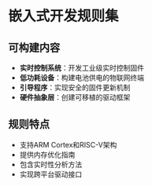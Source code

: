 # 嵌入式开发规则集

## 可构建内容

* **实时控制系统**：开发工业级实时控制固件
* **低功耗设备**：构建电池供电的物联网终端
* **引导程序**：实现安全的固件更新机制
* **硬件抽象层**：创建可移植的驱动框架

## 规则特点

- 支持ARM Cortex和RISC-V架构
- 提供内存优化指南
- 包含实时性分析方法
- 实现跨平台驱动接口
